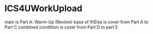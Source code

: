 # ICS4UWorkUpload

main is Part A: Warm-Up (Review)
base of If/Else is cover from Part A to Part C
combined conditiion is cover from Part D to part E
